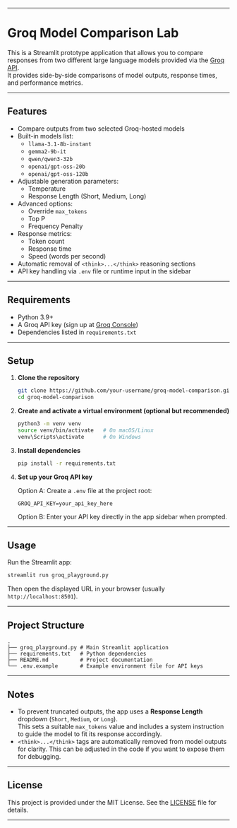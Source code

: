 
---

# Groq Model Comparison Lab

This is a Streamlit prototype application that allows you to compare responses from two different large language models provided via the [Groq API](https://console.groq.com/).  
It provides side-by-side comparisons of model outputs, response times, and performance metrics.

---

## Features

- Compare outputs from two selected Groq-hosted models
- Built-in models list:
  - `llama-3.1-8b-instant`
  - `gemma2-9b-it`
  - `qwen/qwen3-32b`
  - `openai/gpt-oss-20b`
  - `openai/gpt-oss-120b`
- Adjustable generation parameters:
  - Temperature
  - Response Length (Short, Medium, Long)
- Advanced options:
  - Override `max_tokens`
  - Top P
  - Frequency Penalty
- Response metrics:
  - Token count
  - Response time
  - Speed (words per second)
- Automatic removal of `<think>...</think>` reasoning sections
- API key handling via `.env` file or runtime input in the sidebar

---

## Requirements

- Python 3.9+
- A Groq API key (sign up at [Groq Console](https://console.groq.com/))
- Dependencies listed in `requirements.txt`

---

## Setup

1. **Clone the repository**

   ```bash
   git clone https://github.com/your-username/groq-model-comparison.git
   cd groq-model-comparison
   ```

2. **Create and activate a virtual environment (optional but recommended)**

   ```bash
   python3 -m venv venv
   source venv/bin/activate   # On macOS/Linux
   venv\Scripts\activate      # On Windows
   ```

3. **Install dependencies**

   ```bash
   pip install -r requirements.txt
   ```

4. **Set up your Groq API key**

   Option A: Create a `.env` file at the project root:

   ```
   GROQ_API_KEY=your_api_key_here
   ```

   Option B: Enter your API key directly in the app sidebar when prompted.

---

## Usage

Run the Streamlit app:

```bash
streamlit run groq_playground.py
```

Then open the displayed URL in your browser (usually `http://localhost:8501`).

---

## Project Structure

```
.
├── groq_playground.py # Main Streamlit application
├── requirements.txt   # Python dependencies
├── README.md          # Project documentation
└── .env.example       # Example environment file for API keys
```

---

## Notes

- To prevent truncated outputs, the app uses a **Response Length** dropdown (`Short`, `Medium`, or `Long`).  
  This sets a suitable `max_tokens` value and includes a system instruction to guide the model to fit its response accordingly.  
- `<think>...</think>` tags are automatically removed from model outputs for clarity. This can be adjusted in the code if you want to expose them for debugging.  

---

## License

This project is provided under the MIT License. See the [LICENSE](LICENSE) file for details.

---

